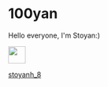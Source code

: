 # 100yan
Hello everyone, I'm Stoyan:)
<p></p>
<img src="https://clipart.info/images/ccovers/1516920567instagram-png-logo-transparent.png" width="35" height="35"><p><a href="https://www.instagram.com/stoyanh_8/">stoyanh_8</a></p>
